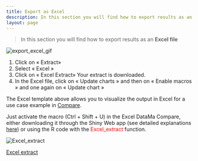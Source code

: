 ```yaml
---
title: Export as Excel
description: In this section you will find how to export results as an Excel file
layout: page
---
```


> In this section you will find how to export results as an **Excel file**

![export_excel_gif]({{site.url}}/{{site.baseurl}}/core_app/header/export_results/images/Extract-Excel-Compare_GIF2.gif)

1. Click on « Extract»
2. Select « Excel »
3. Click on « Excel Extract» Your extract is downloaded.
4. In the Excel file, click on « Update charts » and then on « Enable macros » and one again on « Update chart »

The Excel template above allows you to visualize the output in Excel for a use case example in [Compare]({{site.url}}/{{site.baseurl}}/core_app/compare).

Just activate the macro (Ctrl + Shift + U) in the Excel DataMa Compare, either downloading it through the Shiny Web app (see detailed explanations [here]({{site.url}}/{{site.baseurl}}/core_app/header/create_new_use_case/excel_file)) or using the R code with the <span style="color:red"> Excel_extract </span> function.

![Excel_extract]({{site.url}}/{{site.baseurl}}/core_app/header/export_results/images/Excel-extract.jpg)

[Excel extract](https://www.docs.datama.fr/wp-content/uploads/2018/11/2018-11-28-15-56-29-Excel-extract.xlsm)

